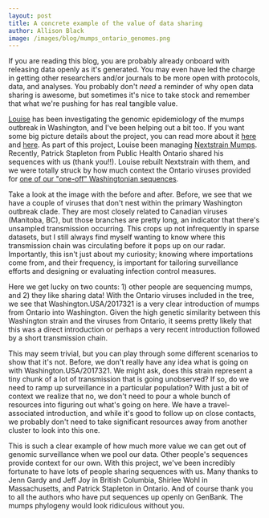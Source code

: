 ```yaml
---
layout: post
title: A concrete example of the value of data sharing
author: Allison Black
image: /images/blog/mumps_ontario_genomes.png
---
```


If you are reading this blog, you are probably already onboard with releasing data openly as it's generated. You may even have led the charge in getting other researchers and/or journals to be more open with protocols, data, and analyses. You probably don't _need_ a reminder of why open data sharing is awesome, but sometimes it's nice to take stock and remember that what we're pushing for has real tangible value.

[Louise](/team/louise-moncla/) has been investigating the genomic epidemiology of the mumps outbreak in Washington, and I've been helping out a bit too. If you want some big picture details about the project, you can read more about it [here](/blog/mumps-in-washington-state/) and [here](/blog/mumps-update/). As part of this project, Louise been managing [Nextstrain Mumps](https://nextstrain.org/mumps/na). Recently, Patrick Stapleton from Public Health Ontario shared his sequences with us (thank you!!). Louise rebuilt Nextstrain with them, and we were totally struck by how much context the Ontario viruses provided for [one of our "one-off" Washingtonian sequences](https://nextstrain.org/mumps/na?s=Washington.USA/2017321/17.17/3/G).

Take a look at the image with the before and after. Before, we see that we have a couple of viruses that don't nest within the primary Washington outbreak clade. They are most closely related to Canadian viruses (Manitoba, BC), but those branches are pretty long, an indicator that there's unsampled transmission occurring. This crops up not infrequently in sparse datasets, but I still always find myself wanting to know where this transmission chain was circulating before it pops up on our radar. Importantly, this isn't just about my curiosity; knowing where importations come from, and their frequency, is important for tailoring surveillance efforts and designing or evaluating infection control measures.

Here we get lucky on two counts: 1) other people are sequencing mumps, and 2) they like sharing data! With the Ontario viruses included in the tree, we see that Washington.USA/2017321 is a very clear introduction of mumps from Ontario into Washington. Given the high genetic similarity between this Washington strain and the viruses from Ontario, it seems pretty likely that this was a direct introduction or perhaps a very recent introduction followed by a short transmission chain.

This may seem trivial, but you can play through some different scenarios to show that it's not. Before, we don't really have any idea what is going on with Washington.USA/2017321. We might ask, does this strain represent a tiny chunk of a lot of transmission that is going unobserved? If so, do we need to ramp up surveillance in a particular population? With just a bit of context we realize that no, we don't need to pour a whole bunch of resources into figuring out what's going on here. We have a travel-associated introduction, and while it's good to follow up on close contacts, we probably don't need to take significant resources away from another cluster to look into this one.

This is such a clear example of how much more value we can get out of genomic surveillance when we pool our data. Other people's sequences provide context for our own. With this project, we've been incredibly fortunate to have lots of people sharing sequences with us. Many thanks to Jenn Gardy and Jeff Joy in British Columbia, Shirlee Wohl in Massachusetts, and Patrick Stapleton in Ontario. And of course thank you to all the authors who have put sequences up openly on GenBank. The mumps phylogeny would look ridiculous without you.
